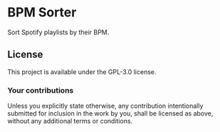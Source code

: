 # BPM Sorter

Sort Spotify playlists by their BPM.

## License

This project is available under the GPL-3.0 license.

### Your contributions

Unless you explicitly state otherwise, any contribution intentionally submitted for inclusion in the work by you, shall be licensed as above, without any additional terms or conditions.
